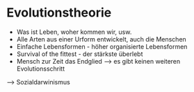 # Evolutionstheorie
-   Was ist Leben, woher kommen wir, usw.
-   Alle Arten aus einer Urform entwickelt, auch die Menschen
-   Einfache Lebensformen - höher organisierte Lebensformen
-   Survival of the fittest - der stärkste überlebt
-   Mensch zur Zeit das Endglied --> es gibt keinen weiteren Evolutionsschritt

--> Sozialdarwinismus